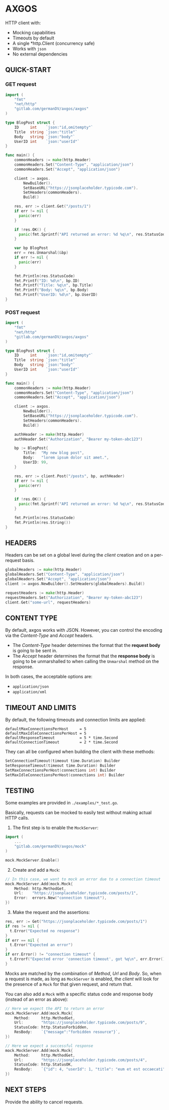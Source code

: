 # AXGOS

HTTP client with:

* Mocking capabilities
* Timeouts by default
* A single *http.Client (concurrency safe)
* Works with `json`
* No external dependencies

## QUICK-START

### GET request

```go
import (
    "fmt"
    "net/http"
    "gitlab.com/germanDV/axgos/axgos"
)

type BlogPost struct {
    ID     int    `json:"id,omitempty"`
    Title  string `json:"title"`
    Body   string `json:"body"`
    UserID int    `json:"userId"`
}

func main() {
    commonHeaders := make(http.Header)
    commonHeaders.Set("Content-Type", "application/json")
    commonHeaders.Set("Accept", "application/json")

    client := axgos.
        NewBuilder().
        SetBaseURL("https://jsonplaceholder.typicode.com").
        SetHeaders(commonHeaders).
        Build()

    res, err := client.Get("/posts/1")
    if err != nil {
      panic(err)
    }

    if !res.OK() {
      panic(fmt.Sprintf("API returned an error: %d %q\n", res.StatusCode, res.String()))
    }

    var bp BlogPost
    err = res.Unmarshal(&bp)
    if err != nil {
      panic(err)
    }

    fmt.Println(res.StatusCode)
    fmt.Printf("ID: %d\n", bp.ID)
    fmt.Printf("Title: %q\n", bp.Title)
    fmt.Printf("Body: %q\n", bp.Body)
    fmt.Printf("UserID: %d\n", bp.UserID)
}
```

### POST request

```go
import (
    "fmt"
    "net/http"
    "gitlab.com/germanDV/axgos/axgos"
)

type BlogPost struct {
    ID     int    `json:"id,omitempty"`
    Title  string `json:"title"`
    Body   string `json:"body"`
    UserID int    `json:"userId"`
}

func main() {
    commonHeaders := make(http.Header)
    commonHeaders.Set("Content-Type", "application/json")
    commonHeaders.Set("Accept", "application/json")

    client := axgos.
        NewBuilder().
        SetBaseURL("https://jsonplaceholder.typicode.com").
        SetHeaders(commonHeaders).
        Build()

    authHeader := make(http.Header)
    authHeader.Set("Authorization", "Bearer my-token-abc123")

    bp := BlogPost{
        Title:  "My new blog post",
        Body:   "lorem ipsum dolor sit amet.",
        UserID: 99,
    }

    res, err := client.Post("/posts", bp, authHeader)
    if err != nil {
      panic(err)
    }

    if !res.OK() {
      panic(fmt.Sprintf("API returned an error: %d %q\n", res.StatusCode, res.String()))
    }

    fmt.Println(res.StatusCode)
    fmt.Println(res.String())
}
```

## HEADERS

Headers can be set on a global level during the _client_ creation and on a per-request basis.

```go
globalHeaders := make(http.Header)
globalHeaders.Set("Content-Type", "application/json")
globalHeaders.Set("Accept", "application/json")
client := axgos.NewBuilder().SetHeaders(globalHeaders).Build()

requestHeaders := make(http.Header)
requestHeaders.Set("Authorization", "Bearer my-token-abc123")
client.Get("some-url", requestHeaders)
```

## CONTENT TYPE

By default, axgos works with JSON. However, you can control the encoding via the _Content-Type_
and _Accept_ headers.

* The _Content-Type_ header determines the format that the **request body** is going to be sent in.
* The _Accept_ header determines the format that the **response body** is going to be unmarshalled
  to when calling the `Unmarshal` method on the response.

In both cases, the acceptable options are:

* `application/json`
* `application/xml`

## TIMEOUT AND LIMITS

By default, the following timeouts and connection limits are applied:

```
defaultMaxConnectionsPerHost     = 5
defaultMaxIdleConnectionsPerHost = 5
defaultResponseTimeout           = 5 * time.Second
defaultConnectionTimeout         = 2 * time.Second
```

They can all be configured when building the client with these methods:

```go
SetConnectionTimeout(timeout time.Duration) Builder
SetResponseTimeout(timeout time.Duration) Builder
SetMaxConnectionsPerHost(connections int) Builder
SetMaxIdleConnectionsPerHost(connections int) Builder
```

## TESTING

Some examples are provided in `./examples/*_test.go`.

Basically, requests can be mocked to easily test without making actual HTTP calls.

1. The first step is to enable the `MockServer`:

```go
import (
    ...
    "gitlab.com/germanDV/axgos/mock"
)

mock.MockServer.Enable()
```

2. Create and add a `Mock`:

```go
// In this case, we want to mock an error due to a connection timeout
mock.MockServer.Add(mock.Mock{
    Method: http.MethodGet,
    Url:    "https://jsonplaceholder.typicode.com/posts/1",
    Error:  errors.New("connection timeout"),
})
```

3. Make the request and the assertions:

```go
res, err := Get("https://jsonplaceholder.typicode.com/posts/1")
if res != nil {
  t.Error("Expected no response")
}
if err == nil {
  t.Error("Expected an error")
}
if err.Error() != "connection timeout" {
  t.Errorf("Expected error 'connection timeout', got %q\n", err.Error())
}
```

Mocks are matched by the combination of _Method_, _Url_ and _Body_. So, when a request is made, as
long as `MockServer` is enabled, the _client_ will look for the presence of a `Mock` for that given
request, and return that.

You can also add a `Mock` with a specific status code and response body (instead of an error as above):

```go
// Here we expect the API to return an error
mock.MockServer.Add(mock.Mock{
    Method:     http.MethodGet,
    Url:        "https://jsonplaceholder.typicode.com/posts/9",
    StatusCode: http.StatusForbidden,
    ResBody:    `{"message":"forbidden resource"}`,
})

// Here we expect a successful response
mock.MockServer.Add(mock.Mock{
    Method:     http.MethodGet,
    Url:        "https://jsonplaceholder.typicode.com/posts/4",
    StatusCode: http.StatusOK,
    ResBody:    `{"id": 4, "userId": 1, "title": "eum et est occaecati", "body": "etc"}`,
})
```

## NEXT STEPS

Provide the ability to cancel requests.
